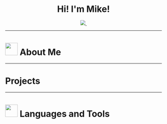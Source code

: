 <div id="header" align="center">
  <h1>Hi! I'm Mike!</h1>
  <div id="badges">
    <a href="https://www.linkedin.com/in/michael-melei/">
      <img src="https://img.shields.io/badge/LinkedIn-blue?logo=linkedin&logoColor=white&style=for-the-badge"/>
      <img src="https://komarev.com/ghpvc/?username=mikemel21&style=flat-square&color=blue" alt=""/>
    </a>
  </div>
</div>

---

<div id="About-Me">
  <h1><img src="https://github.com/mikemel21/mikemel21/assets/91397480/a996193a-cd72-4b30-a5a4-3d65808b0d77" width="40" height="40"/> About Me</h1>
</div>

---

<div id="Projects">
  <h1>Projects</h1>
</div>

---
<div id="langs-tools">
  <h1><img src="https://github.com/mikemel21/mikemel21/assets/91397480/823a27cd-8e84-4e8b-bd3e-df515472eb53" width="40" height="40"/> Languages and Tools</h1>
</div>


